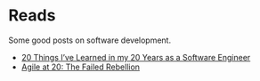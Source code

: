 <!-- hidden -->
<!-- tags: reading, interesting -->

# Reads

Some good posts on software development.

- [20 Things I’ve Learned in my 20 Years as a Software Engineer](https://www.simplethread.com/20-things-ive-learned-in-my-20-years-as-a-software-engineer/)
- [Agile at 20: The Failed Rebellion](https://www.simplethread.com/agile-at-20-the-failed-rebellion/)
